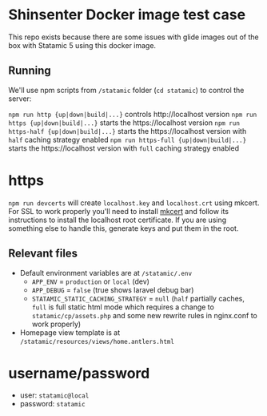 # Shinsenter Docker image test case

This repo exists because there are some issues with glide images out of the box with Statamic 5 using this docker image.

## Running

We'll use npm scripts from `/statamic` folder (`cd statamic`) to control the server:

`npm run http {up|down|build|...}` controls http://localhost version
`npm run https {up|down|build|...}` starts the https://localhost version
`npm run https-half {up|down|build|...}` starts the https://localhost version with `half` caching strategy enabled
`npm run https-full {up|down|build|...}` starts the https://localhost version with `full` caching strategy enabled


# https

`npm run devcerts` will create `localhost.key` and `localhost.crt` using mkcert. For SSL to work properly you'll need to install [mkcert](https://github.com/FiloSottile/mkcert) and follow its instructions to install the localhost root certificate. If you are using something else to handle this, generate keys and put them in the root.


## Relevant files
- Default environment variables are at `/statamic/.env`
	- `APP_ENV` = `production` or `local` (dev)
	- `APP_DEBUG` = `false` (true shows laravel debug bar)
	- `STATAMIC_STATIC_CACHING_STRATEGY` = `null` (`half` partially caches, `full` is full static html mode which requires a change to `statamic/cp/assets.php` and some new rewrite rules in nginx.conf to work properly)
- Homepage view template is at `/statamic/resources/views/home.antlers.html`

# username/password
- user: `statamic@local`
- password: `statamic`
